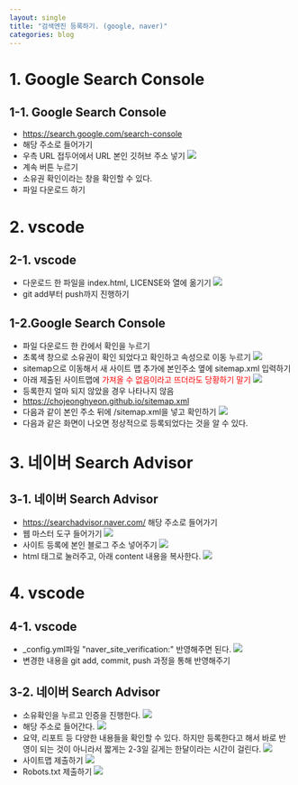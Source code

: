 ```yaml
---
layout: single
title: "검색엔진 등록하기. (google, naver)"
categories: blog
---
```


# 1. Google Search Console

## 1-1. Google Search Console

- https://search.google.com/search-console
- 해당 주소로 들어가기
- 우측 URL 접두어에서 URL 본인 깃허브 주소 넣기
  ![](/assets/img/g_start.png)
- 계속 버튼 누르기
- 소유권 확인이라는 창을 확인할 수 있다.
- 파일 다운로드 하기

# 2. vscode

## 2-1. vscode

- 다운로드 한 파일을 index.html, LICENSE와 열에 옮기기
  ![](/assets/img/g_down.png)
- git add부터 push까지 진행하기

## 1-2.Google Search Console

- 파일 다운로드 한 칸에서 확인을 누르기
- 초록색 창으로 소유권이 확인 되었다고 확인하고 속성으로 이동 누르기
  ![](/assets/img/g_ok.png)
- sitemap으로 이동해서 새 사이트 맵 추가에 본인주소 옆에 sitemap.xml 입력하기
- 아래 제출된 사이트맵에 <span style="color:red">가져올 수 없음<span>이라고 뜨더라도 당황하기 말기
  ![](/assets/img/g_miss.png)
- 등록한지 얼마 되지 않았을 경우 나타나지 않음
- https://chojeonghyeon.github.io/sitemap.xml
- 다음과 같이 본인 주소 뒤에 /sitemap.xml을 넣고 확인하기
  ![](/assets/img/g_clear.png)
- 다음과 같은 화면이 나오면 정상적으로 등록되었다는 것을 알 수 있다.

# 3. 네이버 Search Advisor

## 3-1. 네이버 Search Advisor

- https://searchadvisor.naver.com/ 해당 주소로 들어가기
- 웹 마스터 도구 들어가기
  ![](/assets/img/n_start.png)
- 사이트 등록에 본인 블로그 주소 넣어주기
  ![](/assets/img/n_2.png)
- html 태그로 눌러주고, 아래 content 내용을 복사한다.
  ![](/assets/img/n_3.png)

# 4. vscode

## 4-1. vscode

- \_config.yml파일 "naver_site_verification:" 반영해주면 된다.
  ![](/assets/img/n_vscode.png)
- 변경한 내용을 git add, commit, push 과정을 통해 반영해주기

## 3-2. 네이버 Search Advisor

- 소유확인을 누르고 인증을 진행한다.
  ![](/assets/img/n_check.png)
- 해당 주소로 들어간다.
  ![](/assets/img/n_7.png)
- 요약, 리포트 등 다양한 내용들을 확인할 수 있다. 하지만 등록한다고 해서 바로 반영이 되는 것이 아니라서 짧게는 2-3일 길게는 한달이라는 시간이 걸린다.
  ![](/assets/img/n_8.png)
- 사이트맵 제출하기
  ![](/assets/img/n_9.png)
- Robots.txt 제출하기
  ![](/assets/img/n_10.png)
